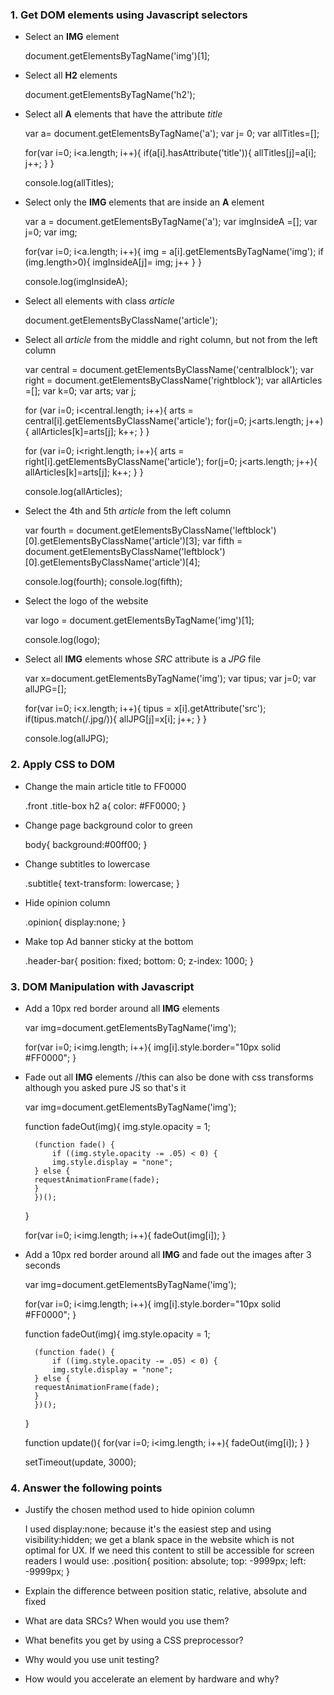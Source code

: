 ### 1. Get DOM elements using Javascript selectors

* Select an __IMG__ element

	document.getElementsByTagName('img')[1];

* Select all __H2__ elements

	document.getElementsByTagName('h2');
	
* Select all __A__ elements that have the attribute _title_

	var a= document.getElementsByTagName('a');
	var j= 0;
	var allTitles=[];

	for(var i=0; i<a.length; i++){
		if(a[i].hasAttribute('title')){
	  		allTitles[j]=a[i];
	  		j++;
		}
	}

	console.log(allTitles);
	
* Select only the __IMG__ elements that are inside an __A__ element

	var a = document.getElementsByTagName('a');
	var imgInsideA =[];
	var j=0;
	var img;

	for(var i=0; i<a.length; i++){
		img = a[i].getElementsByTagName('img');
		if (img.length>0){
			imgInsideA[j]= img;
			j++
		}
	}

	console.log(imgInsideA);
	
* Select all elements with class _article_

	document.getElementsByClassName('article');
	
* Select all _article_ from the middle and right column, but not from the left column
	
	var central = document.getElementsByClassName('centralblock');
	var right = document.getElementsByClassName('rightblock');
	var allArticles =[];
	var k=0;
	var arts;
	var j;

	for (var i=0; i<central.length; i++){
		arts = central[i].getElementsByClassName('article');
		for(j=0; j<arts.length; j++){
	  		allArticles[k]=arts[j];
	  		k++;
		}
	}

	for (var i=0; i<right.length; i++){
		arts = right[i].getElementsByClassName('article');
		for(j=0; j<arts.length; j++){
		  allArticles[k]=arts[j];
		  k++;
		}
	}

	console.log(allArticles);

* Select the 4th and 5th _article_ from the left column

	var fourth = document.getElementsByClassName('leftblock')[0].getElementsByClassName('article')[3];
	var fifth = document.getElementsByClassName('leftblock')[0].getElementsByClassName('article')[4];
	
	console.log(fourth);
	console.log(fifth);

* Select the logo of the website

	var logo = document.getElementsByTagName('img')[1];
	
	console.log(logo);
	
* Select all __IMG__ elements whose _SRC_ attribute is a _JPG_ file

	var x=document.getElementsByTagName('img');
	var tipus;
	var j=0;
	var allJPG=[];

	for(var i=0; i<x.length; i++){
		tipus = x[i].getAttribute('src');
		if(tipus.match(/.jpg/)){
			allJPG[j]=x[i];
			j++;
		}
	}

	console.log(allJPG);

### 2. Apply CSS to DOM

* Change the main article title to FF0000

	.front .title-box h2 a{
		color: #FF0000;
	}

* Change page background color to green

	body{
		background:#00ff00;
	}

* Change subtitles to lowercase

	.subtitle{
		text-transform: lowercase;
	}

* Hide opinion column

	.opinion{
		display:none;
	}

* Make top Ad banner sticky at the bottom

	.header-bar{
		position: fixed;
		bottom: 0;
		z-index: 1000;
	}


### 3. DOM Manipulation with Javascript

* Add a 10px red border around all __IMG__ elements 
	
	var img=document.getElementsByTagName('img');

	for(var i=0; i<img.length; i++){
		img[i].style.border="10px solid #FF0000";
	}

* Fade out all __IMG__ elements
	//this can also be done with css transforms although you asked pure JS so that's it

	var img=document.getElementsByTagName('img');

	function fadeOut(img){
		img.style.opacity = 1;

		(function fade() {
			if ((img.style.opacity -= .05) < 0) {
			img.style.display = "none";
		} else {
		requestAnimationFrame(fade);
		}
		})();
	}

	for(var i=0; i<img.length; i++){
		fadeOut(img[i]);
	}

* Add a 10px red border around all __IMG__ and fade out the images after 3 seconds

	var img=document.getElementsByTagName('img');

	for(var i=0; i<img.length; i++){
		img[i].style.border="10px solid #FF0000";
	}

	function fadeOut(img){
		img.style.opacity = 1;

		(function fade() {
			if ((img.style.opacity -= .05) < 0) {
			img.style.display = "none";
		} else {
		requestAnimationFrame(fade);
		}
		})();
	}

	function update(){
		for(var i=0; i<img.length; i++){
			fadeOut(img[i]);
		}
	}

	setTimeout(update, 3000);


### 4. Answer the following points

* Justify the chosen method used to hide opinion column

	I used display:none; because it's the easiest step and using visibility:hidden; we get a blank space in the 	website which is not optimal for UX. If we need this content to still be accessible for screen readers 
	I would use: 
	.position{
		position: absolute;
		top: -9999px;
		left: -9999px;
	}
	
* Explain the difference between position static, relative, absolute and fixed

* What are data SRCs? When would you use them?

* What benefits you get by using a CSS preprocessor?

* Why would you use unit testing?

* How would you accelerate an element by hardware and why?



